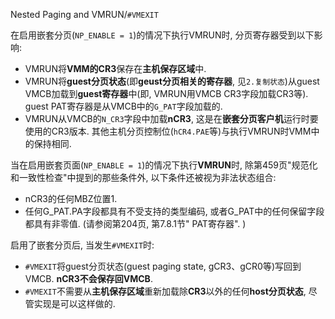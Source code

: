 
Nested Paging and VMRUN/`#VMEXIT`

在启用嵌套分页(`NP_ENABLE = 1`)的情况下执行VMRUN时, 分页寄存器受到以下影响: 

* VMRUN将**VMM的CR3**保存在**主机保存区域**中. 
* VMRUN将**guest分页状态**(即**geust分页相关的寄存器**, 见`2.复制状态`)从guest VMCB加载到**guest寄存器**中(即, VMRUN用VMCB CR3字段加载CR3等). guest PAT寄存器是从VMCB中的`G_PAT`字段加载的. 
* VMRUN从VMCB的`N_CR3`字段中加载**nCR3**, 这是在**嵌套分页客户机**运行时要使用的CR3版本. 其他主机分页控制位(`hCR4.PAE`等)与执行VMRUN时VMM中的保持相同. 

当在启用嵌套页面(`NP_ENABLE = 1`)的情况下执行**VMRUN**时, 除第459页"规范化和一致性检查"中提到的那些条件外, 以下条件还被视为非法状态组合: 

* nCR3的任何MBZ位置1. 
* 任何G_PAT.PA字段都具有不受支持的类型编码, 或者G_PAT中的任何保留字段都具有非零值.  (请参阅第204页, 第7.8.1节" PAT寄存器". )

启用了嵌套分页后, 当发生`#VMEXIT`时: 
* `#VMEXIT`将guest分页状态(guest paging state, gCR3、gCR0等)写回到VMCB.  **nCR3不会保存回VMCB**. 
* `#VMEXIT`不需要从**主机保存区域**重新加载除**CR3**以外的任何**host分页状态**, 尽管实现是可以这样做的. 
